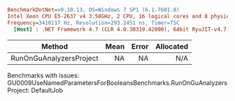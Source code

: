 ``` ini

BenchmarkDotNet=v0.10.13, OS=Windows 7 SP1 (6.1.7601.0)
Intel Xeon CPU E5-2637 v4 3.50GHz, 2 CPU, 16 logical cores and 8 physical cores
Frequency=3410117 Hz, Resolution=293.2451 ns, Timer=TSC
  [Host] : .NET Framework 4.7 (CLR 4.0.30319.42000), 64bit RyuJIT-v4.7.2558.0


```
|                  Method | Mean | Error | Allocated |
|------------------------ |-----:|------:|----------:|
| RunOnGuAnalyzersProject |   NA |    NA |       N/A |

Benchmarks with issues:
  GU0009UseNamedParametersForBooleansBenchmarks.RunOnGuAnalyzersProject: DefaultJob
